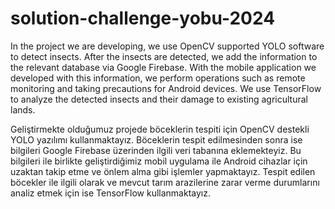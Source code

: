# solution-challenge-yobu-2024
In the project we are developing, we use OpenCV supported YOLO software to detect insects. After the insects are detected, we add the information to the relevant database via Google Firebase. With the mobile application we developed with this information, we perform operations such as remote monitoring and taking precautions for Android devices. We use TensorFlow to analyze the detected insects and their damage to existing agricultural lands.

Geliştirmekte olduğumuz projede böceklerin tespiti için OpenCV destekli YOLO yazılımı kullanmaktayız. Böceklerin tespit edilmesinden sonra ise bilgileri Google Firebase üzerinden ilgili veri tabanına eklemekteyiz. Bu bilgileri ile birlikte geliştirdiğimiz mobil uygulama ile Android cihazlar için uzaktan takip etme ve önlem alma gibi işlemler yapmaktayız. Tespit edilen böcekler ile ilgili olarak ve mevcut tarım arazilerine zarar verme durumlarını analiz etmek için ise TensorFlow kullanmaktayız.
